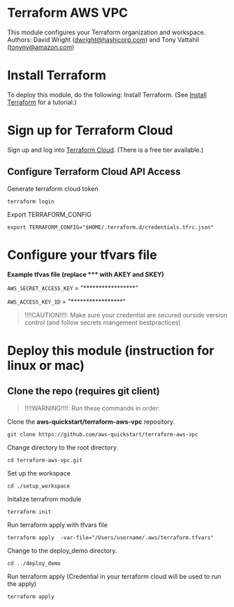 # Terraform AWS VPC
This module configures your Terraform organization and workspace.  
Authors: David Wright (dwright@hashicorp.com) and Tony Vattahil (tonynv@amazon.com)

# Install Terraform
To deploy this module, do the following:
Install Terraform. (See [Install Terraform](https://learn.hashicorp.com/tutorials/terraform/install-cli) for a tutorial.) 

# Sign up for Terraform Cloud
Sign up and log into [Terraform Cloud](https://app.terraform.io/signup/account). (There is a free tier available.)

## Configure Terraform Cloud API Access

Generate terraform cloud token

`terraform login` 

Export TERRAFORM_CONFIG

`export TERRAFORM_CONFIG="$HOME/.terraform.d/credentials.tfrc.json"`

# Configure your tfvars file

**Example tfvas file (replace *** with AKEY and SKEY)**

`AWS_SECRET_ACCESS_KEY` = "*****************"

`AWS_ACCESS_KEY_ID`     = "*****************"

> !!!!CAUTION!!!!: Make sure your credential are secured ourside version control (and follow secrets mangement bestpractices)

# Deploy this module (instruction for linux or mac)

## Clone the repo (requires git client)

> !!!!WARNING!!!!: Run these commands in order:

Clone the **aws-quickstart/terraform-aws-vpc** repository.

`git clone https://github.com/aws-quickstart/terraform-aws-vpc`

Change directory to the root directory.

`cd terraform-aws-vpc.git`

Set up the workspace

`cd ./setup_workspace`

Initalize terrafrom module

`terraform init`

Run terraform apply with tfvars file

`terraform apply  -var-file="/Users/username/.aws/terraform.tfvars"`

Change to the deploy_demo directory.

`cd ../deploy_demo`

Run terraform apply (Credential in your terraform cloud will be used to run the apply)

`terraform apply`

